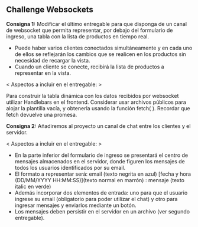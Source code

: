 ## Challenge Websockets

**Consigna 1:** Modificar el último entregable para que disponga de un canal de websocket que permita representar, por debajo del formulario de ingreso, una tabla con la lista de productos en tiempo real.

- Puede haber varios clientes conectados simultáneamente y en cada uno de ellos se reflejarán los cambios que se realicen en los productos sin necesidad de recargar la vista.
- Cuando un cliente se conecte, recibirá la lista de productos a representar en la vista.

< Aspectos a incluir en el entregable: >

Para construir la tabla dinámica con los datos recibidos por websocket utilizar Handlebars en el frontend. Considerar usar archivos públicos para alojar la plantilla vacía, y obtenerla usando la función fetch( ). Recordar que fetch devuelve una promesa.

**Consigna 2:** Añadiremos al proyecto un canal de chat entre los clientes y el servidor.

< Aspectos a incluir en el entregable: >

- En la parte inferior del formulario de ingreso se presentará el centro de mensajes almacenados en el servidor, donde figuren los mensajes de todos los usuarios identificados por su email.
- El formato a representar será: email (texto negrita en azul) [fecha y hora (DD/MM/YYYY HH:MM:SS)](texto normal en marrón) : mensaje (texto italic en verde)
- Además incorporar dos elementos de entrada: uno para que el usuario ingrese su email (obligatorio para poder utilizar el chat) y otro para ingresar mensajes y enviarlos mediante un botón.
- Los mensajes deben persistir en el servidor en un archivo (ver segundo entregable).
